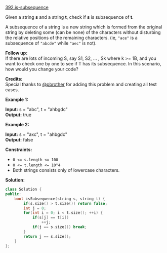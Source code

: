 [392.is-subsequence](https://leetcode.com/problems/is-subsequence/)  

Given a string **s** and a string **t**, check if **s** is subsequence of **t**.

A subsequence of a string is a new string which is formed from the original string by deleting some (can be none) of the characters without disturbing the relative positions of the remaining characters. (ie, `"ace"` is a subsequence of `"abcde"` while `"aec"` is not).

**Follow up:**  
If there are lots of incoming S, say S1, S2, ... , Sk where k >= 1B, and you want to check one by one to see if T has its subsequence. In this scenario, how would you change your code?

**Credits:**  
Special thanks to [@pbrother](https://leetcode.com/pbrother/) for adding this problem and creating all test cases.

**Example 1:**

**Input:** s = "abc", t = "ahbgdc"  
**Output:** true  

**Example 2:**

**Input:** s = "axc", t = "ahbgdc"  
**Output:** false  

**Constraints:**

*   `0 <= s.length <= 100`
*   `0 <= t.length <= 10^4`
*   Both strings consists only of lowercase characters.  



**Solution:**  

```cpp
class Solution {
public:
    bool isSubsequence(string s, string t) {
        if(s.size() > t.size()) return false;
        int j = 0;
        for(int i = 0; i < t.size(); ++i) {
            if(s[j] == t[i])
                ++j;
            if(j == s.size()) break;
        }
        return j == s.size();
    }
};
```
      